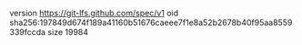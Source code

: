 version https://git-lfs.github.com/spec/v1
oid sha256:197849d674f189a41160b51676caeee7f1e8a52b2678b40f95aa8559339fccda
size 19984
